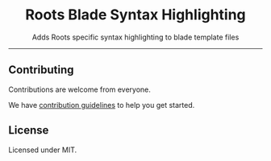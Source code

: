 <h1 align="center"><strong>Roots Blade Syntax Highlighting</strong></h1>

<p align="center">
  Adds Roots specific syntax highlighting to blade template files
</p>

---

## Contributing

Contributions are welcome from everyone.

We have [contribution guidelines](https://github.com/roots/guidelines/blob/master/CONTRIBUTING.md) to help you get started.

## License

Licensed under MIT.
